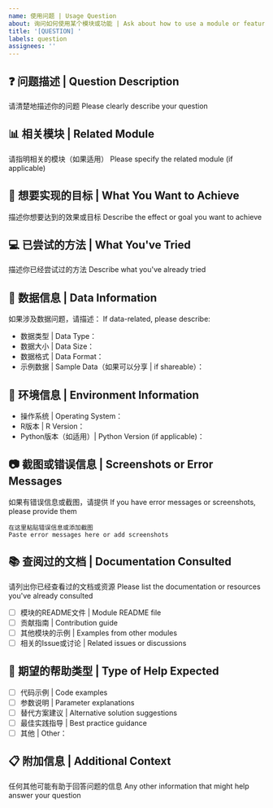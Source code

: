 ```yaml
---
name: 使用问题 | Usage Question
about: 询问如何使用某个模块或功能 | Ask about how to use a module or feature
title: '[QUESTION] '
labels: question
assignees: ''
---
```

 
## ❓ 问题描述 | Question Description
请清楚地描述你的问题
Please clearly describe your question
 
## 📊 相关模块 | Related Module
请指明相关的模块（如果适用）
Please specify the related module (if applicable)
 
## 🎯 想要实现的目标 | What You Want to Achieve
描述你想要达到的效果或目标
Describe the effect or goal you want to achieve
 
## 💻 已尝试的方法 | What You've Tried
描述你已经尝试过的方法
Describe what you've already tried
 
## 📎 数据信息 | Data Information
如果涉及数据问题，请描述：
If data-related, please describe:
 
- 数据类型 | Data Type：
- 数据大小 | Data Size：
- 数据格式 | Data Format：
- 示例数据 | Sample Data（如果可以分享 | if shareable）：
 
## 🔧 环境信息 | Environment Information
- 操作系统 | Operating System：
- R版本 | R Version：
- Python版本（如适用）| Python Version (if applicable)：
 
## 📷 截图或错误信息 | Screenshots or Error Messages
如果有错误信息或截图，请提供
If you have error messages or screenshots, please provide them

 ```
在这里粘贴错误信息或添加截图
Paste error messages here or add screenshots
 ```

## 📚 查阅过的文档 | Documentation Consulted
请列出你已经查看过的文档或资源
Please list the documentation or resources you've already consulted

- [ ] 模块的README文件 | Module README file
- [ ] 贡献指南 | Contribution guide  
- [ ] 其他模块的示例 | Examples from other modules
- [ ] 相关的Issue或讨论 | Related issues or discussions

## 🎯 期望的帮助类型 | Type of Help Expected
- [ ] 代码示例 | Code examples
- [ ] 参数说明 | Parameter explanations
- [ ] 替代方案建议 | Alternative solution suggestions
- [ ] 最佳实践指导 | Best practice guidance
- [ ] 其他 | Other：

## 📋 附加信息 | Additional Context
任何其他可能有助于回答问题的信息
Any other information that might help answer your question
